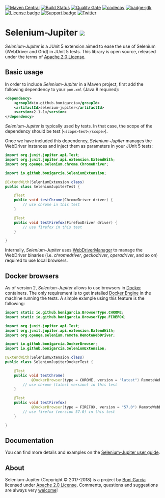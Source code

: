 [![Maven Central](https://img.shields.io/maven-central/v/io.github.bonigarcia/selenium-jupiter.svg)](http://search.maven.org/#search%7Cga%7C1%7Cg%3Aio.github.bonigarcia%20a%3Aselenium-jupiter)
[![Build Status](https://travis-ci.org/bonigarcia/selenium-jupiter.svg?branch=master)](https://travis-ci.org/bonigarcia/selenium-jupiter)
[![Quality Gate](https://sonarcloud.io/api/badges/gate?key=io.github.bonigarcia:selenium-jupiter)](https://sonarcloud.io/dashboard/index/io.github.bonigarcia:selenium-jupiter)
[![codecov](https://codecov.io/gh/bonigarcia/selenium-jupiter/branch/master/graph/badge.svg)](https://codecov.io/gh/bonigarcia/selenium-jupiter)
[![badge-jdk](https://img.shields.io/badge/jdk-8-green.svg)](http://www.oracle.com/technetwork/java/javase/downloads/index.html)
[![License badge](https://img.shields.io/badge/license-Apache2-green.svg)](http://www.apache.org/licenses/LICENSE-2.0)
[![Support badge]( https://img.shields.io/badge/support-sof-green.svg)](http://stackoverflow.com/questions/tagged/selenium-jupiter)
[![Twitter](https://img.shields.io/badge/follow-@boni_gg-green.svg)](https://twitter.com/boni_gg)

# Selenium-Jupiter [![][Logo]][GitHub Repository]

*Selenium-Jupiter* is a JUnit 5 extension aimed to ease the use of Selenium (WebDriver and Grid) in JUnit 5 tests. This library is open source, released under the terms of [Apache 2.0 License].

## Basic usage

In order to include *Selenium-Jupiter* in a Maven project, first add the following dependency to your `pom.xml` (Java 8 required):

```xml
<dependency>
	<groupId>io.github.bonigarcia</groupId>
	<artifactId>selenium-jupiter</artifactId>
	<version>2.1.1</version>
</dependency>
```

*Selenium-Jupiter* is typically used by tests. In that case, the scope of the dependency should be test (`<scope>test</scope>`).

Once we have included this dependency, *Selenium-Jupiter* manages the WebDriver instances and inject them as parameters in your JUnit 5 tests:

```java
import org.junit.jupiter.api.Test;
import org.junit.jupiter.api.extension.ExtendWith;
import org.openqa.selenium.chrome.ChromeDriver;

import io.github.bonigarcia.SeleniumExtension;

@ExtendWith(SeleniumExtension.class)
public class SeleniumJupiterTest {

    @Test
    public void testChrome(ChromeDriver driver) {
    	// use chrome in this test
    }

    @Test
    public void testFirefox(FirefoxDriver driver) {
    	// use firefox in this test
    }

}
```

Internally, *Selenium-Jupiter* uses [WebDriverManager] to manage the WebDriver binaries (i.e. *chromedriver*, *geckodriver*,  *operadriver*, and so on) required to use local browsers.

## Docker browsers

As of version 2, *Selenium-Jupiter* allows to use browsers in [Docker] containers. The only requirement is to get installed [Docker Engine] in the machine running the tests. A simple example using this feature is the following:

```java
import static io.github.bonigarcia.BrowserType.CHROME;
import static io.github.bonigarcia.BrowserType.FIREFOX;

import org.junit.jupiter.api.Test;
import org.junit.jupiter.api.extension.ExtendWith;
import org.openqa.selenium.remote.RemoteWebDriver;

import io.github.bonigarcia.DockerBrowser;
import io.github.bonigarcia.SeleniumExtension;

@ExtendWith(SeleniumExtension.class)
public class SeleniumJupiterDockerTest {

    @Test
    public void testChrome(
            @DockerBrowser(type = CHROME, version = "latest") RemoteWebDriver driver) {
        // use chrome (latest version) in this test
    }

    @Test
    public void testFirefox(
            @DockerBrowser(type = FIREFOX, version = "57.0") RemoteWebDriver driver) {
        // use firefox (version 57.0) in this test
    }

}
```

## Documentation

You can find more details and examples on the [Selenium-Jupiter user guide].

## About

Selenium-Jupiter (Copyright &copy; 2017-2018) is a project by [Boni Garcia] licensed under [Apache 2.0 License]. Comments, questions and suggestions are always very [welcome][Selenium-Jupiter issues]!

[Apache 2.0 License]: http://www.apache.org/licenses/LICENSE-2.0
[Boni Garcia]: http://bonigarcia.github.io/
[Docker]: https://www.docker.com/
[Docker Engine]: https://www.docker.com/get-docker
[GitHub Repository]: https://github.com/bonigarcia/selenium-jupiter
[Logo]: http://bonigarcia.github.io/img/selenium-jupiter.png
[Selenium-Jupiter user guide]: https://bonigarcia.github.io/selenium-jupiter/
[Selenium-Jupiter issues]: https://github.com/bonigarcia/selenium-jupiter/issues
[Selenium Webdriver]: http://docs.seleniumhq.org/projects/webdriver/
[WebDriverManager]: https://github.com/bonigarcia/webdrivermanager
